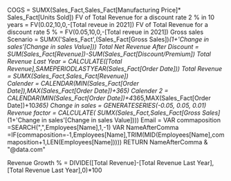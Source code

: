 COGS = SUMX(Sales_Fact,Sales_Fact[Manufacturing Price]* Sales_Fact[Units Sold])
FV of Total Revenue for a  discount rate 2 % in 10 years = FV(0.02,10,0,-[Total reveue in 2021])
FV of Total Revenue for a  discount rate 5 % = FV(0.05,10,0,-[Total reveue in 2021])
Gross sales Scenario = SUMX('Sales_Fact',(Sales_Fact[Gross Sales])*(1+'Change in sales'[Change in sales  Value]))
Total Net Revenue After Discount = SUM(Sales_Fact[Revenue])-SUM(Sales_Fact[Discount/Premium])
Total Revenue Last Year = CALCULATE([Total Revenue],SAMEPERIODLASTYEAR(Sales_Fact[Order Date]))
Total Revenue = SUMX(Sales_Fact,Sales_Fact[Revenue])  
Calender = CALENDAR(MIN(Sales_Fact[Order Date]),MAX(Sales_Fact[Order Date])+365)
Calender 2 = CALENDAR(MIN(Sales_Fact[Order Date])+4*365,MAX(Sales_Fact[Order Date])+10*365)
Change in sales = GENERATESERIES(-0.05, 0.05, 0.01)
Revenue factor = CALCULATE( SUMX(Sales_Fact,Sales_Fact[Gross Sales]*(1+'Change in sales'[Change in sales  Value])))
Email = 
 VAR commaposition =SEARCH(",",Employees[Name],1,-1)
 VAR NameAfterComma =IF(commaposition=-1,Employees[Name],TRIM(MID(Employees[Name],commaposition+1,LEN(Employees[Name]))))
RETURN NameAfterComma & "@data.com"

Revenue Growth % = DIVIDE([Total Revenue]-[Total Revenue Last Year],[Total Revenue Last Year],0)*100
